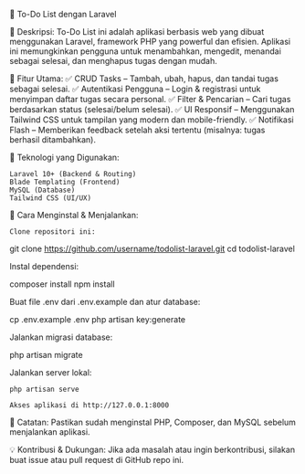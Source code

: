 📝 To-Do List dengan Laravel

🚀 Deskripsi:
To-Do List ini adalah aplikasi berbasis web yang dibuat menggunakan Laravel, framework PHP yang powerful dan efisien. Aplikasi ini memungkinkan pengguna untuk menambahkan, mengedit, menandai sebagai selesai, dan menghapus tugas dengan mudah.

🔹 Fitur Utama:
✅ CRUD Tasks – Tambah, ubah, hapus, dan tandai tugas sebagai selesai.
✅ Autentikasi Pengguna – Login & registrasi untuk menyimpan daftar tugas secara personal.
✅ Filter & Pencarian – Cari tugas berdasarkan status (selesai/belum selesai).
✅ UI Responsif – Menggunakan Tailwind CSS untuk tampilan yang modern dan mobile-friendly.
✅ Notifikasi Flash – Memberikan feedback setelah aksi tertentu (misalnya: tugas berhasil ditambahkan).

🔧 Teknologi yang Digunakan:

    Laravel 10+ (Backend & Routing)
    Blade Templating (Frontend)
    MySQL (Database)
    Tailwind CSS (UI/UX)

📂 Cara Menginstal & Menjalankan:

    Clone repositori ini:

git clone https://github.com/username/todolist-laravel.git
cd todolist-laravel

Instal dependensi:

composer install
npm install

Buat file .env dari .env.example dan atur database:

cp .env.example .env
php artisan key:generate

Jalankan migrasi database:

php artisan migrate

Jalankan server lokal:

    php artisan serve

    Akses aplikasi di http://127.0.0.1:8000

📌 Catatan: Pastikan sudah menginstal PHP, Composer, dan MySQL sebelum menjalankan aplikasi.

💡 Kontribusi & Dukungan:
Jika ada masalah atau ingin berkontribusi, silakan buat issue atau pull request di GitHub repo ini.
